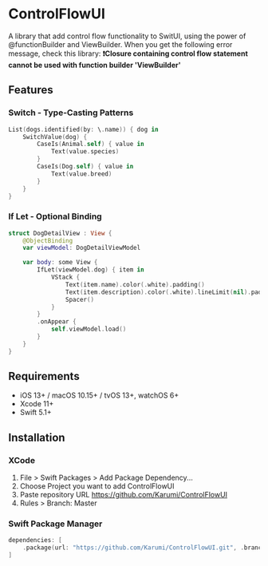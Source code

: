 # ControlFlowUI

A library that add control flow functionality to SwitUI, using the power of @functionBuilder and ViewBuilder.
When you get the following error message, check this library:
**❗Closure containing control flow statement cannot be used with function builder 'ViewBuilder'**

## Features

### Switch - Type-Casting Patterns

```swift
List(dogs.identified(by: \.name)) { dog in
    SwitchValue(dog) {
        CaseIs(Animal.self) { value in
            Text(value.species)
        }
        CaseIs(Dog.self) { value in
            Text(value.breed)
        }
    }
}
```

### If Let - Optional Binding

```swift
struct DogDetailView : View {
    @ObjectBinding
    var viewModel: DogDetailViewModel

    var body: some View {
        IfLet(viewModel.dog) { item in
            VStack {
                Text(item.name).color(.white).padding()
                Text(item.description).color(.white).lineLimit(nil).padding()
                Spacer()
            }
        }
        .onAppear {
            self.viewModel.load()
        }
    }
}
```

## Requirements

- iOS 13+ / macOS 10.15+ / tvOS 13+, watchOS 6+
- Xcode 11+
- Swift 5.1+

## Installation

### XCode

1. File > Swift Packages > Add Package Dependency...
2. Choose Project you want to add ControlFlowUI
3. Paste repository URL https://github.com/Karumi/ControlFlowUI
4. Rules > Branch: Master

### Swift Package Manager

```swift
dependencies: [
    .package(url: "https://github.com/Karumi/ControlFlowUI.git", .branch("master"))
]
```
